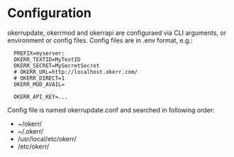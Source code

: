 # Configuration
okerrupdate, okerrmod and okerrapi are configuraed via CLI arguments, or environment or config files. Config files are in .env format, e.g.:
~~~
  PREFIX=myserver:
  OKERR_TEXTID=MyTextID
  OKERR_SECRET=MySecretSecret
  # OKERR_URL=http://localhost.okerr.com/
  # OKERR_DIRECT=1
  OKERR_MOD_AVAIL=

  OKERR_API_KEY=...
~~~

Config file is named okerrupdate.conf and searched in following order:
- ~/okerr/
- ~/.okerr/
- /usr/local/etc/okerr/
- /etc/okerr/
